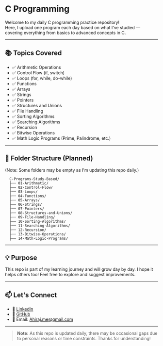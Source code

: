 # C Programming 
Welcome to my daily C programming practice repository!  
Here, I upload one program each day based on what I've studied — covering everything from basics to advanced concepts in C.

---

## 📚 Topics Covered

- ✅ Arithmetic Operations
- ✅ Control Flow (if, switch)
- ✅ Loops (for, while, do-while)
- ✅ Functions
- ✅ Arrays
- ✅ Strings
- ✅ Pointers
- ✅ Structures and Unions
- ✅ File Handling
- ✅ Sorting Algorithms
- ✅ Searching Algorithms
- ✅ Recursion
- ✅ Bitwise Operations
- ✅ Math Logic Programs (Prime, Palindrome, etc.)

---

## 📁 Folder Structure (Planned)

(Note: Some folders may be empty as I'm updating this repo daily.)

```plaintext
  C-Programs-Study-Based/
  ├── 01-Arithmetic/
  ├── 02-Control-Flow/
  ├── 03-Loops/
  ├── 04-Functions/
  ├── 05-Arrays/
  ├── 06-Strings/
  ├── 07-Pointers/
  ├── 08-Structures-and-Unions/
  ├── 09-File-Handling/
  ├── 10-Sorting-Algorithms/
  ├── 11-Searching-Algorithms/
  ├── 12-Recursion/
  ├── 13-Bitwise-Operations/
  ├── 14-Math-Logic-Programs/
```

---

## 💡 Purpose
This repo is part of my learning journey and will grow day by day.
I hope it helps others too! Feel free to explore and suggest improvements.

---

## 📫 Let's Connect
- 🔗 [LinkedIn](https://www.linkedin.com/in/ahiraj-k/)
- 🔗 [GitHub](https://github.com/AHIRAJ-K)
- 📧 Email: Ahiraj.me@gmail.com

---

> **Note:** As this repo is updated daily, there may be occasional gaps due to personal reasons or time constraints. Thanks for understanding!



